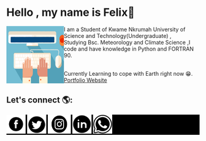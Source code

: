 


# Hello , my name is Felix👋
<img src="images/Typing.gif" alt="An image of a hand typing-Animated" align="left" width="150px" height="150px">
 I am a Student of Kwame Nkrumah University of Science and Technology(Undergraduate) ,<br> Studying Bsc. Meteorology and Climate Science ,I code and have knowledge in Python and FORTRAN 90.
<br>

<br>Currently  Learning to cope with Earth right now 😁️.
<br>
[Portfolio Website ](https://awortwe.tech/)



## Let's connect  🌎:
<div style="background-color:black">
<a href="https://web.facebook.com/felix.awortwe.315"  target='_blank' >  <img src="images/fb.png" alt="Facebook icon"     width="50px" height="50px"> </a>
<a  href="https://twitter.com/KwamenaFelix" target='_blank'>   <img src="images/tw.webp" alt="Twitter icon"    width="50px" height="50px">   </a>
<a   href="https://www.instagram.com/felixawortwekwamena/" target='_blank'> <img src="images/ins.png" alt ="Instagram icon"    width="60px" height="50px">  </a>
<a  href="https://www.linkedin.com/in/felix-awortwe-kwamena-%F0%9F%87%AC%F0%9F%87%AD-4644a7140/" target="_blank"><img src="images/lin.webp" alt = "Linkedin icon"    width="50px" height="50px"></a>  
<a  href="https://wa.me/qr/4K2TW6J537JIH1" target="_blank"><img src="images/whatsapp.png" alt = "Whatsapp icon"    width="50px" height="50px">   </a>


</div>

